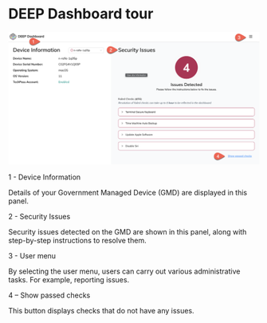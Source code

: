 # DEEP Dashboard tour

<kbd>![sign-in](images/deep-dashboard/deep-dashboard-tour.png)</kbd>

1 - Device Information 

Details of your Government Managed Device (GMD) are displayed in this panel. 

2 - Security Issues 

Security issues detected on the GMD are shown in this panel, along with step-by-step instructions to resolve them. 

3 - User menu 

By selecting the user menu, users can carry out various administrative tasks. For example, reporting issues. 

4 – Show passed checks 

This button displays checks that do not have any issues. 